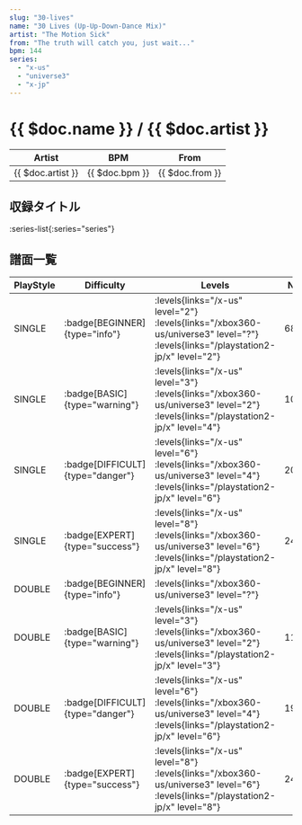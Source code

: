 ```yaml
---
slug: "30-lives"
name: "30 Lives (Up-Up-Down-Dance Mix)"
artist: "The Motion Sick"
from: "The truth will catch you, just wait..."
bpm: 144
series:
  - "x-us"
  - "universe3"
  - "x-jp"
---
```


# {{ $doc.name }} / {{ $doc.artist }}

|Artist|BPM|From|
|------|---|----|
|{{ $doc.artist }}|{{ $doc.bpm }}|{{ $doc.from }}|

## 収録タイトル

:series-list{:series="series"}

## 譜面一覧

|PlayStyle|Difficulty|Levels|Notes|Movie|
|---------|----------|------|-----|-----|
|SINGLE| :badge[BEGINNER]{type="info"}| :levels{links="/x-us" level="2"} :levels{links="/xbox360-us/universe3" level="?"}  :levels{links="/playstation2-jp/x" level="2"}|68/0||
|SINGLE| :badge[BASIC]{type="warning"}| :levels{links="/x-us" level="3"} :levels{links="/xbox360-us/universe3" level="2"}  :levels{links="/playstation2-jp/x" level="4"}|108/8||
|SINGLE| :badge[DIFFICULT]{type="danger"}| :levels{links="/x-us" level="6"} :levels{links="/xbox360-us/universe3" level="4"}  :levels{links="/playstation2-jp/x" level="6"}|208/19||
|SINGLE| :badge[EXPERT]{type="success"}| :levels{links="/x-us" level="8"} :levels{links="/xbox360-us/universe3" level="6"}  :levels{links="/playstation2-jp/x" level="8"}|243/1||
|DOUBLE| :badge[BEGINNER]{type="info"}| :levels{links="/xbox360-us/universe3" level="?"}|||
|DOUBLE| :badge[BASIC]{type="warning"}| :levels{links="/x-us" level="3"} :levels{links="/xbox360-us/universe3" level="2"}  :levels{links="/playstation2-jp/x" level="3"}|111/4||
|DOUBLE| :badge[DIFFICULT]{type="danger"}| :levels{links="/x-us" level="6"} :levels{links="/xbox360-us/universe3" level="4"}  :levels{links="/playstation2-jp/x" level="6"}|197/20||
|DOUBLE| :badge[EXPERT]{type="success"}| :levels{links="/x-us" level="8"} :levels{links="/xbox360-us/universe3" level="6"}  :levels{links="/playstation2-jp/x" level="8"}|241/3||
